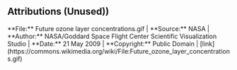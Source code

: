 ##  Attributions (Unused))

<!-- UNUSED -->
<!-- Desc: NASA projection from 1974 to 2060 of the impact of CFCs on the Ozone layer if they hadn't been banned. -->
<p>
<span>
**File:** Future ozone layer concentrations.gif | **Source:** NASA | **Author:** NASA/Goddard Space Flight Center Scientific Visualization Studio |
**Date:** 21 May 2009 | **Copyright:** Public Domain |
[link](https://commons.wikimedia.org/wiki/File:Future_ozone_layer_concentrations.gif)<!-- .element: target="_blank" -->
</span><!-- .element: class="attribution" -->
</p><!-- .element: class="attribution-wrapper" -->
